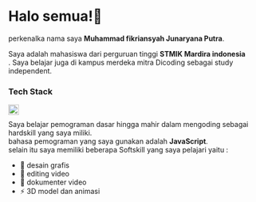 # Halo semua!👋 

perkenalka nama saya **Muhammad fikriansyah Junaryana Putra**.<br>

Saya adalah mahasiswa dari perguruan tinggi **STMIK Mardira indonesia**<br>.
Saya belajar juga di kampus merdeka mitra Dicoding sebagai study independent.<br>

### Tech Stack
  <a href="#"><img align="left" alt="JavaScript" title="JavaScript" width="21px" src="https://upload.wikimedia.org/wikipedia/commons/9/99/Unofficial_JavaScript_logo_2.svg" /></a><br>
  
Saya belajar pemograman dasar hingga mahir dalam mengoding sebagai hardskill yang saya miliki.<br>
bahasa pemograman yang saya gunakan adalah **JavaScript**.<br>
selain itu saya memiliki beberapa Softskill yang saya pelajari yaitu : <br>
- 🔭 desain grafis
- 🌱 editing video
- 💬 dokumenter video
- ⚡ 3D model dan animasi

